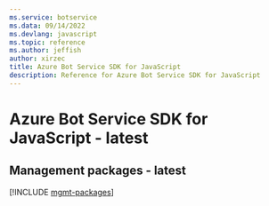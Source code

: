 ```yaml
---
ms.service: botservice
ms.data: 09/14/2022
ms.devlang: javascript
ms.topic: reference
ms.author: jeffish
author: xirzec
title: Azure Bot Service SDK for JavaScript
description: Reference for Azure Bot Service SDK for JavaScript
---
```

# Azure Bot Service SDK for JavaScript - latest

## Management packages - latest
[!INCLUDE [mgmt-packages](bot-service-mgmt-index.md)]